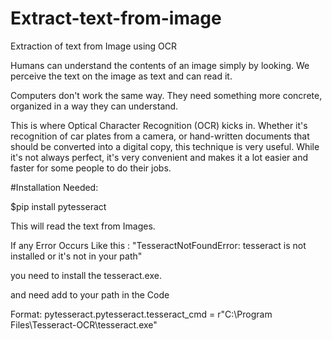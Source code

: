 # Extract-text-from-image
Extraction of text from Image using OCR

Humans can understand the contents of an image simply by looking. We perceive the text on the image as text and can read it.

Computers don't work the same way. They need something more concrete, organized in a way they can understand.

This is where Optical Character Recognition (OCR) kicks in. Whether it's recognition of car plates from a camera, or hand-written documents that should be converted into a digital copy, this technique is very useful. While it's not always perfect, it's very convenient and makes it a lot easier and faster for some people to do their jobs.

#Installation Needed:

$pip install pytesseract

This will read the text from Images. 


If any Error Occurs Like this : "TesseractNotFoundError: tesseract is not installed or it's not in your path" 

you need to install the tesseract.exe. 

and need add to your path in the Code

Format: pytesseract.pytesseract.tesseract_cmd = r"C:\Program Files\Tesseract-OCR\tesseract.exe"
